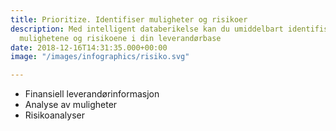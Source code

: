 ```yaml
---
title: Prioritize. Identifiser muligheter og risikoer
description: Med intelligent databerikelse kan du umiddelbart identifisere de største
  mulighetene og risikoene i din leverandørbase
date: 2018-12-16T14:31:35.000+00:00
image: "/images/infographics/risiko.svg"

---
```

<ul><li> Finansiell leverandørinformasjon</li> <li> Analyse av muligheter</li> <li> Risikoanalyser</li></ul>